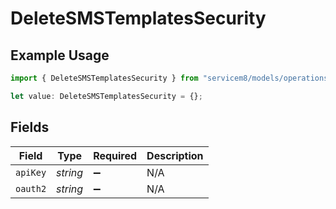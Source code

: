 # DeleteSMSTemplatesSecurity

## Example Usage

```typescript
import { DeleteSMSTemplatesSecurity } from "servicem8/models/operations";

let value: DeleteSMSTemplatesSecurity = {};
```

## Fields

| Field              | Type               | Required           | Description        |
| ------------------ | ------------------ | ------------------ | ------------------ |
| `apiKey`           | *string*           | :heavy_minus_sign: | N/A                |
| `oauth2`           | *string*           | :heavy_minus_sign: | N/A                |